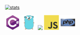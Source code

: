 [![stats](https://github-readme-stats.vercel.app/api?username=Jabbers99&count_private=true)](https://github.com/anuraghazra/github-readme-stats)<br><br>
<img src="https://raw.githubusercontent.com/devicons/devicon/master/icons/csharp/csharp-original.svg" width=50>
<img src="https://raw.githubusercontent.com/devicons/devicon/master/icons/go/go-original.svg" width=50>
<img src="https://upload.wikimedia.org/wikipedia/commons/c/cf/Lua-Logo.svg" width=50> <!-- No Lua Devicons :( -->
<img src="https://raw.githubusercontent.com/devicons/devicon/master/icons/javascript/javascript-original.svg" width=50>
<img src="https://raw.githubusercontent.com/devicons/devicon/master/icons/php/php-original.svg" width=50>
